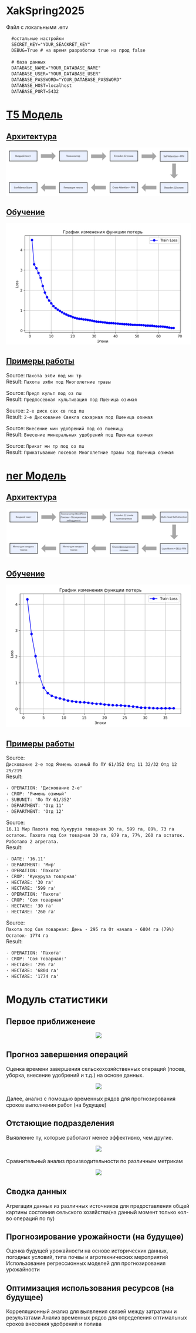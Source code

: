 # XakSpring2025

Файл с локальными .env 
```
  #остальные настройки
  SECRET_KEY="YOUR_SEACKRET_KEY"
  DEBUG=True # на время разработки true на прод false

  # база данных
  DATABASE_NAME="YOUR_DATABASE_NAME"
  DATABASE_USER="YOUR_DATABASE_USER"
  DATABASE_PASSWORD="YOUR_DATABASE_PASSWORD"
  DATABASE_HOST=localhost
  DATABASE_PORT=5432
```

# [T5 Модель](https://huggingface.co/RimasZzz/agriculture_text_transform_model)
## [Архитектура](model/agriculture_text_transform_model/config.json)
<p align="center">
  <img src="./server/xakatonDRF/T5_model/assets/model_architecturejpg.jpg">
</p>

## [Обучение](model/train.py)
<p align="center">
  <img src="./server/xakatonDRF/T5_model/assets/trainLoss.jpg">
</p>

## [Примеры работы](model/test.py)
Source: `Пахота зяби под мн тр`<br>
Result: `Пахота зяби под Многолетние травы`

Source: `Предп культ под оз пш`<br>
Result: `Предпосевная культивация под Пшеница озимая`

Source: `2-е диск сах св под пш`<br>
Result: `2-е Дискование Свекла сахарная под Пшеница озимая`

Source: `Внесение мин удобрений под оз пшеницу`<br>
Result: `Внесение минеральных удобрений под Пшеница озимая`

Source: `Прикат мн тр под оз пш`<br>
Result: `Прикатывание посевов Многолетние травы под Пшеница озимая`

# [ner Модель]()
## [Архитектура]()
<p align="center">
  <img src="./server/xakatonDRF/ner_model/assets/model_architecturejpg.jpg">
</p>

## [Обучение]()
<p align="center">
  <img src="./server/xakatonDRF/ner_model/assets/trainLoss.jpg">
</p>

## [Примеры работы]()
Source: <br>
```Дискование 2-е под Ячмень озимый По ПУ 61/352 Отд 11 32/32 Отд 12 29/219```<br>
Result:
```
- OPERATION: 'Дискование 2-е'
- CROP: 'Ячмень озимый'
- SUBUNIT: 'По ПУ 61/352'
- DEPARTMENT: 'Отд 11'
- DEPARTMENT: 'Отд 12'
```

Source: <br>
```16.11 Мир Пахота под Кукуруза товарная 30 га, 599 га, 89%, 73 га остаток. Пахота под Соя товарная 30 га, 879 га, 77%, 260 га остаток. Работало 2 агрегата.```<br>
Result:
```
- DATE: '16.11'
- DEPARTMENT: 'Мир'
- OPERATION: 'Пахота'
- CROP: 'Кукуруза товарная'
- HECTARE: '30 га'
- HECTARE: '599 га'
- OPERATION: 'Пахота'
- CROP: 'Соя товарная'
- HECTARE: '30 га'
- HECTARE: '260 га'
```

Source: <br>
```Пахота под Соя товарная: День - 295 га От начала - 6804 га (79%) Остаток- 1774 га```<br>
Result:
```
- OPERATION: 'Пахота'
- CROP: 'Соя товарная:'
- HECTARE: '295 га'
- HECTARE: '6804 га'
- HECTARE: '1774 га'
```

# Модуль статистики
## Первое приближенеие
<p align="center">
  <img src="ner_model/analysis/analysis_1.jpg">
</p>

## Прогноз завершения операций

Оценка времени завершения сельскохозяйственных операций (посев, уборка, внесение удобрений и т.д.) на основе данных.

<p align="center">
  <img src="ner_model/analysis/analysis_2.png">
</p>

Далее, анализ с помощью временных рядов для прогнозирования сроков выполнения работ (на будущее)

## Отстающие подразделения

Выявление пу, которые работают менее эффективно, чем другие.

<p align="center">
  <img src="ner_model/analysis/analysis_3.png">
</p>

Сравнительный анализ производительности по различным метрикам

<p align="center">
  <img src="ner_model/analysis/analysis_4.png">
</p>

## Сводка данных
Агрегация данных из различных источников для предоставления общей картины состояния сельского хозяйства(на данный момент только кол-во операций по пу)

## Прогнозирование урожайности (на будущее)
Оценка будущей урожайности на основе исторических данных, погодных условий, типа почвы и агротехнических мероприятий
Использование регрессионных моделей для прогнозирования урожайности

## Оптимизация использования ресурсов (на будущее)
Корреляционный анализ для выявления связей между затратами и результатами
Анализ временных рядов для определения оптимальных сроков внесения удобрений и полива

